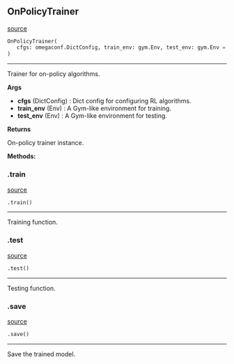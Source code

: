 #


## OnPolicyTrainer
[source](https://github.com/RLE-Foundation/Hsuanwu\blob\main\hsuanwu/common/engine/on_policy_trainer.py\#L15)
```python 
OnPolicyTrainer(
   cfgs: omegaconf.DictConfig, train_env: gym.Env, test_env: gym.Env = None
)
```


---
Trainer for on-policy algorithms.


**Args**

* **cfgs** (DictConfig) : Dict config for configuring RL algorithms.
* **train_env** (Env) : A Gym-like environment for training.
* **test_env** (Env) : A Gym-like environment for testing.


**Returns**

On-policy trainer instance.


**Methods:**


### .train
[source](https://github.com/RLE-Foundation/Hsuanwu\blob\main\hsuanwu/common/engine/on_policy_trainer.py\#L61)
```python
.train()
```

---
Training function.

### .test
[source](https://github.com/RLE-Foundation/Hsuanwu\blob\main\hsuanwu/common/engine/on_policy_trainer.py\#L145)
```python
.test()
```

---
Testing function.

### .save
[source](https://github.com/RLE-Foundation/Hsuanwu\blob\main\hsuanwu/common/engine/on_policy_trainer.py\#L169)
```python
.save()
```

---
Save the trained model.
